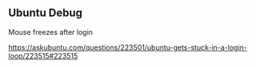 ## Ubuntu Debug

Mouse freezes after login

https://askubuntu.com/questions/223501/ubuntu-gets-stuck-in-a-login-loop/223515#223515

